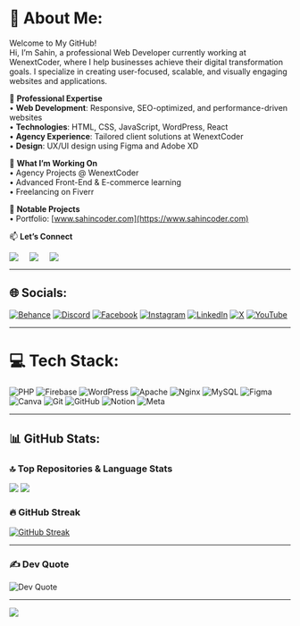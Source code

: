 # 💫 About Me:
Welcome to My GitHub!  
Hi, I’m Sahin, a professional Web Developer currently working at WenextCoder, where I help businesses achieve their digital transformation goals. I specialize in creating user-focused, scalable, and visually engaging websites and applications.

💼 **Professional Expertise**  
• **Web Development**: Responsive, SEO-optimized, and performance-driven websites  
• **Technologies**: HTML, CSS, JavaScript, WordPress, React  
• **Agency Experience**: Tailored client solutions at WenextCoder  
• **Design**: UX/UI design using Figma and Adobe XD  

🚀 **What I’m Working On**  
• Agency Projects @ WenextCoder  
• Advanced Front-End & E-commerce learning  
• Freelancing on Fiverr  

🌟 **Notable Projects**  
• Portfolio: [www.sahincoder.com](https://www.sahincoder.com)

📫 **Let’s Connect**  
<div style="display:flex; gap:20px">
 <a href="https://www.sahincoder.com">
  <img src="https://img.shields.io/badge/Portfolio-5201FF?logo=web&logoColor=white" />  
 </a> 
 <a href="https://linkedin.com/in/sahincoder">
  <img src="https://img.shields.io/badge/LinkedIn-0077B5?logo=linkedin&logoColor=white" />  
 </a> 
 <a href="https://behance.net/sahincoder">
  <img src="https://img.shields.io/badge/Behance-1769ff?logo=behance&logoColor=white" />  
 </a> 
</div>


---

## 🌐 Socials:

[![Behance](https://img.shields.io/badge/Behance-1769ff?logo=behance&logoColor=white)](https://behance.net/sahincoder)
[![Discord](https://img.shields.io/badge/Discord-7289DA?logo=discord&logoColor=white)](https://discord.gg/dHY6eGQJ)
[![Facebook](https://img.shields.io/badge/Facebook-1877F2?logo=Facebook&logoColor=white)](https://facebook.com/sahincoderbd)
[![Instagram](https://img.shields.io/badge/Instagram-E4405F?logo=Instagram&logoColor=white)](https://instagram.com/sahincoderbd)
[![LinkedIn](https://img.shields.io/badge/LinkedIn-0077B5?logo=linkedin&logoColor=white)](https://linkedin.com/in/sahincoder)
[![X](https://img.shields.io/badge/X-000000?logo=X&logoColor=white)](https://x.com/sahincoder)
[![YouTube](https://img.shields.io/badge/YouTube-FF0000?logo=YouTube&logoColor=white)](https://youtube.com/@UCdTUOVtXL-2B6CtQ3r2iTqQ)

---

# 💻 Tech Stack:
![PHP](https://img.shields.io/badge/php-777BB4.svg?style=for-the-badge&logo=php&logoColor=white)
![Firebase](https://img.shields.io/badge/firebase-039BE5.svg?style=for-the-badge&logo=firebase)
![WordPress](https://img.shields.io/badge/WordPress-117AC9.svg?style=for-the-badge&logo=WordPress&logoColor=white)
![Apache](https://img.shields.io/badge/apache-D42029.svg?style=for-the-badge&logo=apache&logoColor=white)
![Nginx](https://img.shields.io/badge/nginx-009639.svg?style=for-the-badge&logo=nginx&logoColor=white)
![MySQL](https://img.shields.io/badge/mysql-4479A1.svg?style=for-the-badge&logo=mysql&logoColor=white)
![Figma](https://img.shields.io/badge/figma-F24E1E.svg?style=for-the-badge&logo=figma&logoColor=white)
![Canva](https://img.shields.io/badge/Canva-00C4CC.svg?style=for-the-badge&logo=Canva&logoColor=white)
![Git](https://img.shields.io/badge/git-F05033.svg?style=for-the-badge&logo=git&logoColor=white)
![GitHub](https://img.shields.io/badge/github-121011.svg?style=for-the-badge&logo=github&logoColor=white)
![Notion](https://img.shields.io/badge/Notion-000000.svg?style=for-the-badge&logo=notion&logoColor=white)
![Meta](https://img.shields.io/badge/Meta-0467DF.svg?style=for-the-badge&logo=Meta&logoColor=white)

---

## 📊 GitHub Stats:

### 🔝 Top Repositories & Language Stats

<p align="left">
  <img src="https://github-profile-summary-cards.vercel.app/api/cards/repos-per-language?username=sahincoderbd&theme=radical" />
  <img src="https://github-profile-summary-cards.vercel.app/api/cards/most-commit-language?username=sahincoderbd&theme=radical" />
</p>

### 🔥 GitHub Streak

 <a href="https://git.io/streak-stats"><img src="https://git-hub-streak-stats.vercel.app?user=sahincoderbd&theme=highcontrast&hide_border=true&border_radius=5&card_width=410" alt="GitHub Streak" /></a>

---

### ✍️ Dev Quote

![Dev Quote](https://quotes-github-readme.vercel.app/api?type=horizontal&theme=radical)

---

[![](https://visitcount.itsvg.in/api?id=sahinwebdev&icon=0&color=8)](https://visitcount.itsvg.in)
